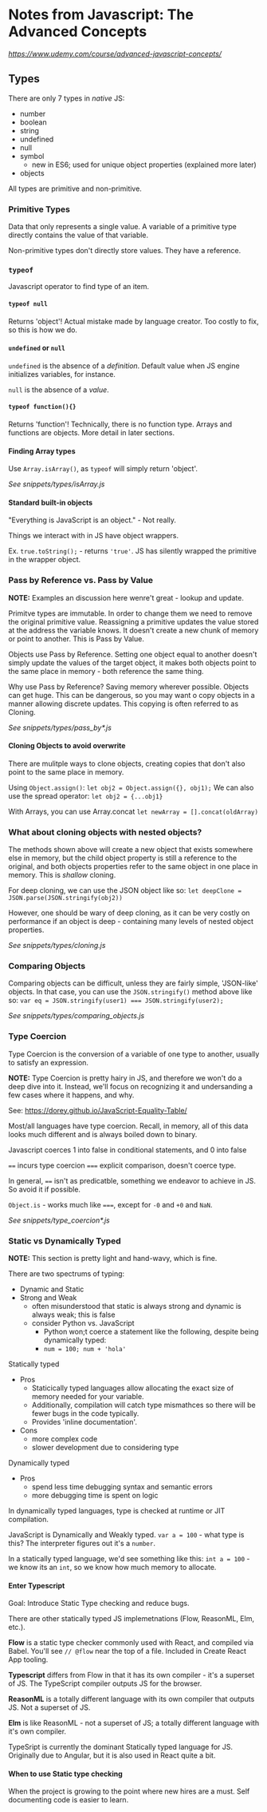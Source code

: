 # Notes from Javascript: The Advanced Concepts
 *https://www.udemy.com/course/advanced-javascript-concepts/*

## Types
There are only 7 types in *native* JS:
- number
- boolean
- string
- undefined
- null
- symbol
    - new in ES6; used for unique object properties (explained more later)
- objects

All types are primitive and non-primitive.

### Primitive Types
Data that only represents a single value. A variable of a primitive type directly contains the value of that variable.

Non-primitive types don't directly store values. They have a reference.

### `typeof`
Javascript operator to find type of an item.

#### `typeof null`
Returns 'object'!
Actual mistake made by language creator. Too costly to fix, so this is how we do.

#### `undefined` or `null`
`undefined` is the absence of a *definition*. Default value when JS engine initializes variables, for instance.

`null` is the absence of a *value*.

#### `typeof function(){}`
Returns 'function'!
Technically, there is no function type. Arrays and functions are objects. More detail in later sections.

#### Finding Array types
Use `Array.isArray()`, as `typeof` will simply return 'object'.

*See snippets/types/isArray.js*

#### Standard built-in objects
"Everything is JavaScript is an object." - Not really.

Things we interact with in JS have object wrappers.

Ex.
`true.toString();` - returns `'true'`.
JS has silently wrapped the primitive in the wrapper object.

### Pass by Reference vs. Pass by Value
**NOTE:** Examples an discussion here wenre't great - lookup and update.

Primitve types are immutable. In order to change them we need to remove the original primitive value. Reassigning a primitive updates the value stored at the address the variable knows. It doesn't create a new chunk of memory or point to another. This is Pass by Value.

Objects use Pass by Reference. Setting one object equal to another doesn't simply update the values of the target object, it makes both objects point to the same place in memory - both reference the same thing.

Why use Pass by Reference? Saving memory wherever possible. Objects can get huge. This can be dangerous, so you may want o copy objects in a manner allowing discrete updates. This copying is often referred to as Cloning.

 *See snippets/types/pass_by\*.js*

#### Cloning Objects to avoid overwrite
There are mulitple ways to clone objects, creating copies that don't also point to the same place in memory.

Using `Object.assign()`:
`let obj2 = Object.assign({}, obj1);`
We can also use the spread operator:
`let obj2 = {...obj1}`

With Arrays, you can use Array.concat
`let newArray = [].concat(oldArray)`

### What about cloning objects with nested objects?
The methods shown above will create a new object that exists somewhere else in memory, but the child object property is still a reference to the original, and both objects properties refer to the same object in one place in memory. This is *shallow* cloning.

For deep cloning, we can use the JSON object like so:
`let deepClone = JSON.parse(JSON.stringify(obj2))`

However, one should be wary of deep cloning, as it can be very costly on performance if an object is deep - containing many levels of nested object properties.

*See snippets/types/cloning.js*

### Comparing Objects
Comparing objects can be difficult, unless they are fairly simple, 'JSON-like' objects. In that case, you can use the `JSON.stringify()` method above like so:
`var eq = JSON.stringify(user1) === JSON.stringify(user2);`

*See snippets/types/comparing_objects.js*

### Type Coercion
Type Coercion is the conversion of a variable of one type to another, usually to satisfy an expression.

**NOTE:** Type Coercion is pretty hairy in JS, and therefore we won't do a deep dive into it. Instead, we'll focus on recognizing it and undersanding a few cases where it happens, and why.

See:
https://dorey.github.io/JavaScript-Equality-Table/

Most/all languages have type coercion. Recall, in memory, all of this data looks much different and is always boiled down to binary.

Javascript coerces 1 into false in conditional statements, and 0 into false

`==` incurs type coercion
`===` explicit comparison, doesn't coerce type.

In general, `==` isn't as predicatble, something we endeavor to achieve in JS. So avoid it if possible.

`Object.is` -  works much like `===`, except for `-0` and `+0` and `NaN`.

*See snippets/type_coercion\*.js*

### Static vs Dynamically Typed
**NOTE:** This section is pretty light and hand-wavy, which is fine.

There are two spectrums of typing:
- Dynamic and Static
- Strong and Weak
    - often misunderstood that static is always strong and dynamic is always weak; this is false
    -  consider Python vs. JavaScript
        - Python won;t coerce a statement like the following, despite being dynamically typed:
        - `num = 100; num + 'hola'`

Statically typed
- Pros
    - Staticically typed languages allow allocating the exact size of memory needed for your variable.
    - Additionally, compilation will catch type mismathces so there will be fewer bugs in the code typically.
    - Provides 'inline documentation'.
- Cons
    - more complex code
    - slower development due to considering type

Dynamically typed
- Pros
    - spend less time debugging syntax and semantic errors
    - more debugging time is spent on logic

In dynamically typed languages, type is checked at runtime or JIT compilation.

JavaScript is Dynamically and Weakly typed.
`var a = 100` -  what type is this? The interpreter figures out it's a `number`.

In a statically typed language, we'd see something like this:
`int a = 100` - we know its an `int`, so we know how much memory to allocate.

#### Enter Typescript
Goal: Introduce Static Type checking and reduce bugs.

There are other statically typed JS implemetnations (Flow, ReasonML, Elm, etc.).

**Flow** is a static type checker commonly used with React, and compiled via Babel. You'll see `// @flow` near the top of a file. Included in Create React App tooling.

**Typescript** differs from Flow in that it has its own compiler - it's a superset of JS. The TypeScript compiler outputs JS for the browser.

**ReasonML** is a totally different language with its own compiler that outputs JS. Not a superset of JS.

**Elm** is like ReasonML - not a superset of JS; a totally different language with it's own compiler.

TypeSript is currently the dominant Statically typed language for JS. Originally due to Angular, but it is also used in React quite a bit.

#### When to use Static type checking
When the project is growing to the point where new hires are a must. Self documenting code is easier to learn.
